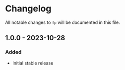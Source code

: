 # Changelog

All notable changes to `fp` will be documented in this file.

## 1.0.0 - 2023-10-28

### Added
- Initial stable release
